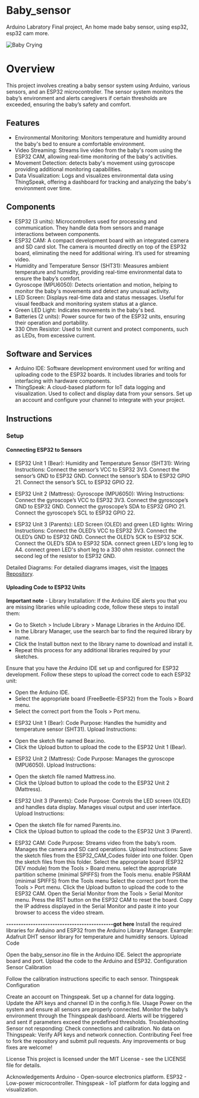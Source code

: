 # Baby_sensor
Arduino Labratory Final project, An home made baby sensor, using esp32, esp32 cam more.

![Baby Crying](https://media.giphy.com/media/2Qs2hKWMvEzdu/giphy.gif)

# Overview
This project involves creating a baby sensor system using Arduino, various sensors, and an ESP32 microcontroller. The sensor system monitors the baby’s environment and alerts caregivers if certain thresholds are exceeded, ensuring the baby’s safety and comfort.

## Features
- Environmental Monitoring: Monitors temperature and humidity around the baby's bed to ensure a comfortable environment.
- Video Streaming: Streams live video from the baby's room using the ESP32 CAM, allowing real-time monitoring of the baby's activities.
- Movement Detection: detects baby's movement using gyroscope providing additional monitoring capabilities.
- Data Visualization: Logs and visualizes environmental data using ThingSpeak, offering a dashboard for tracking and analyzing the baby's environment over time.

## Components
- ESP32 (3 units): Microcontrollers used for processing and communication. They handle data from sensors and manage interactions between components.
- ESP32 CAM: A compact development board with an integrated camera and SD card slot. The camera is mounted directly on top of the ESP32 board, eliminating the need for additional wiring. It’s used for streaming video.
- Humidity and Temperature Sensor (SHT31): Measures ambient temperature and humidity, providing real-time environmental data to ensure the baby’s comfort.
- Gyroscope (MPU6050): Detects orientation and motion, helping to monitor the baby's movements and detect any unusual activity.
- LED Screen: Displays real-time data and status messages. Useful for visual feedback and monitoring system status at a glance.
- Green LED Light: Indicates movements in the baby's bed.
- Batteries (2 units): Power source for two of the ESP32 units, ensuring their operation and portability.
- 330 Ohm Resistor: Used to limit current and protect components, such as LEDs, from excessive current.

## Software and Services
- Arduino IDE: Software development environment used for writing and uploading code to the ESP32 boards. It includes libraries and tools for interfacing with hardware components.
- ThingSpeak: A cloud-based platform for IoT data logging and visualization. Used to collect and display data from your sensors. Set up an account and configure your channel to integrate with your project.

## Instructions
### Setup

#### Connecting ESP32 to Sensors
- ESP32 Unit 1 (Bear):
Humidity and Temperature Sensor (SHT31):
Wiring Instructions:
Connect the sensor’s VCC to ESP32 3V3.
Connect the sensor’s GND to ESP32 GND.
Connect the sensor’s SDA to ESP32 GPIO 21.
Connect the sensor’s SCL to ESP32 GPIO 22.

- ESP32 Unit 2 (Mattress):
Gyroscope (MPU6050):
Wiring Instructions:
Connect the gyroscope’s VCC to ESP32 3V3.
Connect the gyroscope’s GND to ESP32 GND.
Connect the gyroscope’s SDA to ESP32 GPIO 21.
Connect the gyroscope’s SCL to ESP32 GPIO 22.

- ESP32 Unit 3 (Parents):
LED Screen (OLED) and green LED lights: 
Wiring Instructions:
Connect the OLED’s VCC to ESP32 3V3.
Connect the OLED’s GND to ESP32 GND.
Connect the OLED’s SCK to ESP32 SCK.
Connect the OLED’s SDA to ESP32 SDA.
connect green LED's long leg to A4.
connect green LED's short leg to a 330 ohm resistor. 
connect the second leg of the resistor to ESP32 GND.

Detailed Diagrams:
For detailed diagrams images, visit the [Images Repository](Pictures/Circuit_diagrams_Pictures).

#### Uploading Code to ESP32 Units
**Important note** - Library Installation: If the Arduino IDE alerts you that you are missing libraries while uploading code, follow these steps to install them:
* Go to Sketch > Include Library > Manage Libraries in the Arduino IDE.
* In the Library Manager, use the search bar to find the required library by name.
* Click the Install button next to the library name to download and install it.
* Repeat this process for any additional libraries required by your sketches.

Ensure that you have the Arduino IDE set up and configured for ESP32 development. Follow these steps to upload the correct code to each ESP32 unit:
* Open the Arduino IDE.
* Select the appropriate board (FreeBeetle-ESP32) from the Tools > Board menu.
* Select the correct port from the Tools > Port menu.

- ESP32 Unit 1 (Bear):
Code Purpose: Handles the humidity and temperature sensor (SHT31).
Upload Instructions:
* Open the sketch file named Bear.ino.
* Click the Upload button to upload the code to the ESP32 Unit 1 (Bear).

- ESP32 Unit 2 (Mattress):
Code Purpose: Manages the gyroscope (MPU6050).
Upload Instructions:
* Open the sketch file named Mattress.ino.
* Click the Upload button to upload the code to the ESP32 Unit 2 (Mattress).

- ESP32 Unit 3 (Parents):
Code Purpose: Controls the LED screen (OLED) and handles data display. Manages visual output and user interface.
Upload Instructions:
* Open the sketch file for named Parents.ino.
* Click the Upload button to upload the code to the ESP32 Unit 3 (Parent).

- ESP32 CAM:
Code Purpose: Streams video from the baby’s room. Manages the camera and SD card operations.
Upload Instructions:
Save the sketch files from the ESP32_CAM_Codes folder into one folder.
Open the sketch files from this folder.
Select the appropriate board (ESP32 DEV module) from the Tools > Board menu.
select the appropriate partition scheme (minimal SPIFFS) from the Tools menu.
enable PSRAM (minimal SPIFFS) from the Tools menu
Select the correct port from the Tools > Port menu.
Click the Upload button to upload the code to the ESP32 CAM.
Open the Serial Monitor from the Tools > Serial Monitor menu.
Press the RST button on the ESP32 CAM to reset the board.
Copy the IP address displayed in the Serial Monitor and paste it into your browser to access the video stream.

**--------------------------------------------got here**
Install the required libraries for Arduino and ESP32 from the Arduino Library Manager.
Example: Adafruit DHT sensor library for temperature and humidity sensors. 
Upload Code

Open the baby_sensor.ino file in the Arduino IDE.
Select the appropriate board and port.
Upload the code to the Arduino and ESP32.
Configuration
Sensor Calibration

Follow the calibration instructions specific to each sensor.
Thingspeak Configuration

Create an account on Thingspeak.
Set up a channel for data logging.
Update the API keys and channel ID in the config.h file.
Usage
Power on the system and ensure all sensors are properly connected.
Monitor the baby’s environment through the Thingspeak dashboard.
Alerts will be triggered and sent if parameters exceed the predefined thresholds.
Troubleshooting
Sensor not responding: Check connections and calibration.
No data on Thingspeak: Verify API keys and network connection.
Contributing
Feel free to fork the repository and submit pull requests. Any improvements or bug fixes are welcome!

License
This project is licensed under the MIT License - see the LICENSE file for details.

Acknowledgements
Arduino - Open-source electronics platform.
ESP32 - Low-power microcontroller.
Thingspeak - IoT platform for data logging and visualization.
